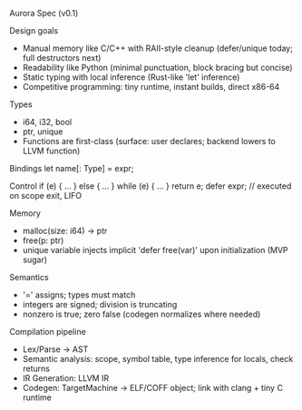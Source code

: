 Aurora Spec (v0.1)

Design goals
- Manual memory like C/C++ with RAII-style cleanup (defer/unique<T> today; full destructors next)
- Readability like Python (minimal punctuation, block bracing but concise)
- Static typing with local inference (Rust-like 'let' inference)
- Competitive programming: tiny runtime, instant builds, direct x86-64

Types
- i64, i32, bool
- ptr<T>, unique<T>
- Functions are first-class (surface: user declares; backend lowers to LLVM function)

Bindings
let name[: Type] = expr;

Control
if (e) { ... } else { ... }
while (e) { ... }
return e;
defer expr;  // executed on scope exit, LIFO

Memory
- malloc(size: i64) -> ptr<i8>
- free(p: ptr<i8>)
- unique<T> variable injects implicit 'defer free(var)' upon initialization (MVP sugar)

Semantics
- '=' assigns; types must match
- integers are signed; division is truncating
- nonzero is true; zero false (codegen normalizes where needed)

Compilation pipeline
- Lex/Parse -> AST
- Semantic analysis: scope, symbol table, type inference for locals, check returns
- IR Generation: LLVM IR
- Codegen: TargetMachine -> ELF/COFF object; link with clang + tiny C runtime

